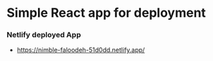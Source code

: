 # Simple React app for deployment


### Netlify deployed App
- https://nimble-faloodeh-51d0dd.netlify.app/
